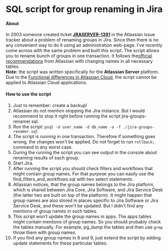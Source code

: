 # SQL script for group renaming in Jira   
#### About
In 2003 someone created ticket **[JRASERVER-1391](https://jira.atlassian.com/browse/JRASERVER-1391)** in the Atlassian issue tracker about a problem of renaming groups in Jira. Since then there is no any convenient way to do it using an administration web-page.
 I've recently come across with the same problem and built this script. 
The script allows you to rename bunch of groups in one transaction. It follows the[official recommendations](https://confluence.atlassian.com/jirakb/how-to-rename-a-group-in-jira-968662365.html) from Atlassian with changing names in all necessary tables.  
**Note:** the script was written specifically for the **Atlassian Server** platform. Due to the [Functional differences in Atlassian Cloud](https://confluence.atlassian.com/display/Cloud/Functional+differences+in+Atlassian+Cloud), the script cannot be applied to Atlassian Cloud applications.
#### How to use the script
 1. Just to remember: create a backup! 
 2. Atlassian do not mention stopping the Jira instance. But I would recommend to stop it right before running the script jira-groups-renamer.sql.
 3. Run the script:
`psql -U user_name -d db_name -a -f ./jira-groups-renamer.sql`
 5. The script is running in one transaction. Therefore if something goes wrong, the changes won't be applied. Do not forget to run `rollback;` command in any worst case.
 6. During the running the script you can see output in the console about renaming results of each group.
 7. Start Jira.
 8. After running the script you should check filters and workflows that might contain group names. For that purpose you can easily use the find_filters_and_workflows.sql with two select statements.
 9. Atlassian notices, that the group names belongs to the Jira platform, which is shared between Jira Core, Jira Software, and Jira Service Desk (the latter two are built on top of the platform). It might happen that group names are also stored in places specific to Jira Software or Jira Service Desk, and these won’t be updated. But I didn't find any mentions of group names in such tables.
 10. This script won’t update the group names in apps. The apps tables might contain mentions of group names. So you should probably check the tables manually. For example, pg_dump the tables and then use `grep` throw them with group names.
 11. If you find any group names in 8 and 9, just extend the script by adding update statements for these particular tables.